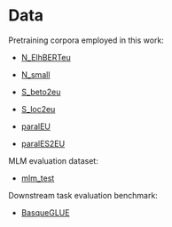 # Data

Pretraining corpora employed in this work:

* [N_ElhBERTeu]()
* [N_small]()
* [S_beto2eu]()
* [S_loc2eu]()

* [paralEU]()
* [paralES2EU]()

MLM evaluation dataset:
* [mlm_test]()

Downstream task evaluation benchmark:
* [BasqueGLUE](https://huggingface.co/datasets/orai-nlp/basqueGLUE)
